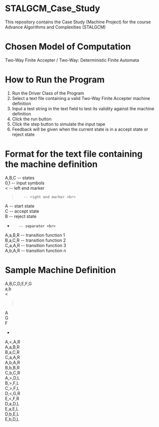 # STALGCM_Case_Study
This repository contains the Case Study (Machine Project) for the course Advance Algorithms and Complexities (STALGCM)

# Chosen Model of Computation
Two-Way Finite Accepter / Two-Way: Deterministic Finite Automata

# How to Run the Program
1. Run the Driver Class of the Program <br>
2. Select a text file containing a valid Two-Way Finite Accepter machine definition <br>
3. Input a test string in the text field to test its validity against the machine definition <br>
4. Click the run button <br>
5. Click the step button to simulate the input tape <br>
6. Feedback will be given when the current state is in a accept state or reject state <br>

# Format for the text file containing the machine definition
A,B,C    -- states <br>
0,1      -- input symbols <br>
<        -- left end marker <br>
>        -- right end marker <br>
A        -- start state <br>
C        -- accept state <br>
B        -- reject state <br>
-        -- separator <br>
A,a,B,R  -- transition function 1 <br>
B,a,C,R  -- transition function 2 <br>
C,a,A,R  -- transition function 3 <br>
A,b,A,R  -- transition function n <br>

# Sample Machine Definition
A,B,C,D,E,F,G <br>
a,b <br>
< <br>
> <br>
A <br>
G <br>
F <br>
- <br>
A,<,A,R <br>
A,a,B,R <br>
B,a,C,R <br>
C,a,A,R <br>
A,b,A,R <br>
B,b,B,R <br>
C,b,C,R <br>
A,>,D,L <br>
B,>,F,L <br>
C,>,F,L <br>
D,<,G,R <br>
E,<,F,R <br>
D,a,D,L <br>
E,a,E,L <br>
D,b,E,L <br>
E,b,D,L <br>
 

